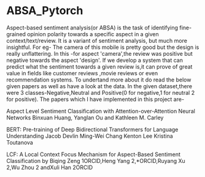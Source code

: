 # ABSA_Pytorch
Aspect-based sentiment analysis(or ABSA) is the task of identifying fine-grained opinion polarity towards a specific aspect in a given context/text/review.
It is a variant of sentiment analysis, but much more insightful. 
For eg-
The camera of this mobile is pretty good but the design is really unflattering.
In this -for aspect 'camera',the review was positive but negative towards the aspect 'design'.
If we develop a system that can predict what the sentiment towards a given review is,it can prove of great value in fields like customer reviews ,movie reviews or even recommendation systems.
To undertand more about it do read the below given papers as well as have a look at the data.
In the given dataset,there were 3 classes-Negative,Neutral and Positive(0 for negative,1 for neutral 2 for positive).
The papers which I have implemented in this project are-

Aspect Level Sentiment Classification with Attention-over-Attention Neural Networks Binxuan Huang, Yanglan Ou and Kathleen M. Carley

BERT: Pre-training of Deep Bidirectional Transformers for Language Understanding Jacob Devlin Ming-Wei Chang Kenton Lee Kristina Toutanova

LCF: A Local Context Focus Mechanism for Aspect-Based Sentiment Classification by Biqing Zeng 1ORCID,Heng Yang 2,*ORCID,Ruyang Xu 2,Wu Zhou 2 andXuli Han 2ORCID

